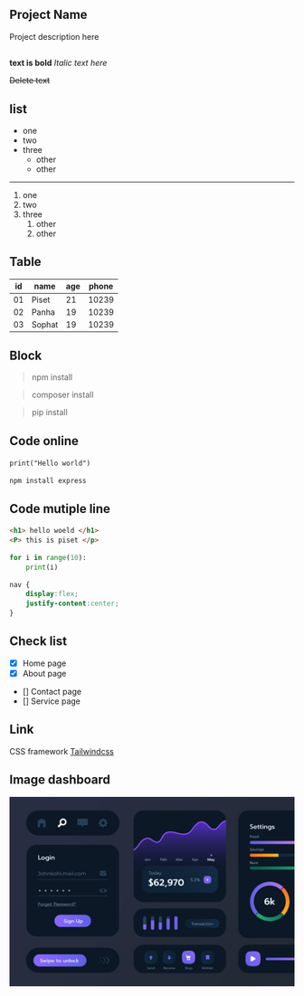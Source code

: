 <!-- * heading one
## heading two
### heading three
#### heading four -->

## Project Name

Project description here

##

**text is bold**
*Italic text here*

~~Delete text~~

## list

- one
- two
- three
    - other
    - other

---

1. one
2. two
3. three
    1. other
    2. other

## Table

| id | name | age | phone |
|----|------|-----|-------|
| 01 | Piset | 21 | 10239 |
| 02 | Panha | 19 | 10239 |
| 03 | Sophat | 19 | 10239 |

## Block 

> npm install

> composer install

> pip install

## Code online

`print("Hello world")`

`npm install express`

## Code mutiple line

``` html
<h1> hello woeld </h1>
<P> this is piset </p>
```
```python
for i in range(10):
    print(i)
```
```css
nav {
    display:flex;
    justify-content:center;
}
```
## Check list

- [x] Home page
- [x] About page
- [] Contact page
- [] Service page


## Link

CSS framework [Tailwindcss](https://kahoot.it/)

## Image dashboard

![Dashboard](contemporary-ui-design@2x.jpg)
